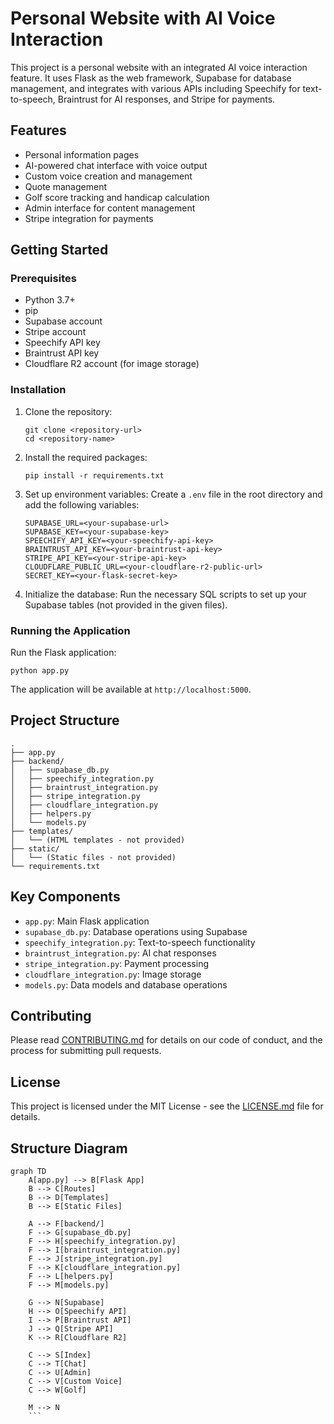 # Personal Website with AI Voice Interaction

This project is a personal website with an integrated AI voice interaction feature. It uses Flask as the web framework, Supabase for database management, and integrates with various APIs including Speechify for text-to-speech, Braintrust for AI responses, and Stripe for payments.

## Features

- Personal information pages
- AI-powered chat interface with voice output
- Custom voice creation and management
- Quote management
- Golf score tracking and handicap calculation
- Admin interface for content management
- Stripe integration for payments

## Getting Started

### Prerequisites

- Python 3.7+
- pip
- Supabase account
- Stripe account
- Speechify API key
- Braintrust API key
- Cloudflare R2 account (for image storage)

### Installation

1. Clone the repository:
   ```
   git clone <repository-url>
   cd <repository-name>
   ```

2. Install the required packages:
   ```
   pip install -r requirements.txt
   ```

3. Set up environment variables:
   Create a `.env` file in the root directory and add the following variables:
   ```
   SUPABASE_URL=<your-supabase-url>
   SUPABASE_KEY=<your-supabase-key>
   SPEECHIFY_API_KEY=<your-speechify-api-key>
   BRAINTRUST_API_KEY=<your-braintrust-api-key>
   STRIPE_API_KEY=<your-stripe-api-key>
   CLOUDFLARE_PUBLIC_URL=<your-cloudflare-r2-public-url>
   SECRET_KEY=<your-flask-secret-key>
   ```

4. Initialize the database:
   Run the necessary SQL scripts to set up your Supabase tables (not provided in the given files).

### Running the Application

Run the Flask application:
```
python app.py
```

The application will be available at `http://localhost:5000`.

## Project Structure

```
.
├── app.py
├── backend/
│   ├── supabase_db.py
│   ├── speechify_integration.py
│   ├── braintrust_integration.py
│   ├── stripe_integration.py
│   ├── cloudflare_integration.py
│   ├── helpers.py
│   └── models.py
├── templates/
│   └── (HTML templates - not provided)
├── static/
│   └── (Static files - not provided)
└── requirements.txt
```

## Key Components

- `app.py`: Main Flask application
- `supabase_db.py`: Database operations using Supabase
- `speechify_integration.py`: Text-to-speech functionality
- `braintrust_integration.py`: AI chat responses
- `stripe_integration.py`: Payment processing
- `cloudflare_integration.py`: Image storage
- `models.py`: Data models and database operations

## Contributing

Please read [CONTRIBUTING.md](CONTRIBUTING.md) for details on our code of conduct, and the process for submitting pull requests.

## License

This project is licensed under the MIT License - see the [LICENSE.md](LICENSE.md) file for details.

## Structure Diagram
```mermaid
graph TD
    A[app.py] --> B[Flask App]
    B --> C[Routes]
    B --> D[Templates]
    B --> E[Static Files]
    
    A --> F[backend/]
    F --> G[supabase_db.py]
    F --> H[speechify_integration.py]
    F --> I[braintrust_integration.py]
    F --> J[stripe_integration.py]
    F --> K[cloudflare_integration.py]
    F --> L[helpers.py]
    F --> M[models.py]
    
    G --> N[Supabase]
    H --> O[Speechify API]
    I --> P[Braintrust API]
    J --> Q[Stripe API]
    K --> R[Cloudflare R2]
    
    C --> S[Index]
    C --> T[Chat]
    C --> U[Admin]
    C --> V[Custom Voice]
    C --> W[Golf]
    
    M --> N
    ```